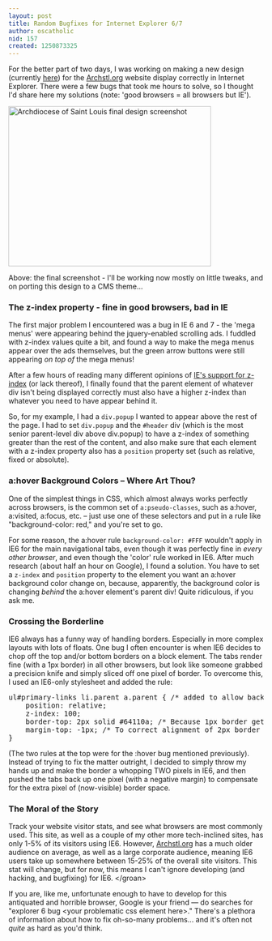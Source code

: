 ```yaml
---
layout: post
title: Random Bugfixes for Internet Explorer 6/7
author: oscatholic
nid: 157
created: 1250873325
---
```

<p>For the better part of two days, I was working on making a new design (currently <a href="http://www.archstl.org/new/front/">here</a>) for the <a href="http://www.archstl.org/">Archstl.org</a> website display correctly in Internet Explorer. There were a few bugs that took me hours to solve, so I thought I'd share here my solutions (note: 'good browsers = all browsers but IE').</p>
<p class="rtecenter"><img alt="Archdiocese of Saint Louis final design screenshot" width="400" height="316" src="/sites/opensourcecatholic.com/files/user-uploads/oscatholic/archstl-new-design-final.jpg" /></p>
<p>Above:&nbsp;the final screenshot - I'll be working now mostly on little tweaks, and on porting this design to a CMS theme...</p>
<h3>The z-index property - fine in good browsers, bad in IE</h3>
<p>The first major problem I encountered was a bug in IE 6 and 7 - the 'mega menus' were appearing behind the jquery-enabled scrolling ads. I fuddled with z-index values quite a bit, and found a way to make the mega menus appear over the ads themselves, but the green arrow buttons were still appearing <em>on top of</em> the mega menus!</p>
<p>After a few hours of reading many different opinions of <a href="http://www.brenelz.com/blog/2009/02/03/squish-the-internet-explorer-z-index-bug/">IE's support for z-index</a> (or lack thereof), I finally found that the parent element of whatever div isn't being displayed correctly must also have a higher z-index than whatever you need to have appear behind it.</p>
<!--break-->
<p>So, for my example, I had a <code>div.popup</code> I wanted to appear above the rest of the page. I had to set <code>div.popup</code> and the <code>#header</code> div (which is the most senior parent-level div above div.popup) to have a z-index of something greater than the rest of the content, and also make sure that each element with a z-index property also has a <code>position</code> property set (such as relative, fixed or absolute).</p>
<h3>a:hover Background Colors &ndash; Where Art Thou?</h3>
<p>One of the simplest things in CSS, which almost always works perfectly across browsers, is the common set of <code>a:pseudo-classes</code>, such as a:hover, a:visited, a:focus, etc. &ndash; just use one of these selectors and put in a rule like &quot;background-color: red,&quot; and you're set to go.</p>
<p>For some reason, the a:hover rule <code>background-color: #FFF</code> wouldn't apply in IE6 for the main navigational tabs, even though it was perfectly fine in <em>every other browser</em>, and even though the 'color' rule worked in IE6. After much research (about half an hour on Google), I found a solution. You have to set a <code>z-index</code> and <code>position</code> property to the element you want an a:hover background color change on, because, apparently, the background color is changing <em>behind</em> the a:hover element's parent div! Quite ridiculous, if you ask me.</p>
<h3>Crossing the Borderline</h3>
<p>IE6 always has a funny way of handling borders. Especially in more complex layouts with lots of floats. One bug I often encounter is when IE6 decides to chop off the top and/or bottom borders on a block element. The tabs render fine (with a 1px border) in all other browsers, but look like someone grabbed a precision knife and simply sliced off one pixel of border. To overcome this, I used an IE6-only stylesheet and added the rule:</p>
<pre>
ul#primary-links li.parent a.parent { /* added to allow background color on rollover */
	position: relative;
	z-index: 100;
	border-top: 2px solid #64110a; /* Because 1px border gets lost */
	margin-top: -1px; /* To correct alignment of 2px border */
}</pre>
<p>(The two rules at the top were for the :hover bug mentioned previously). Instead of trying to fix the matter outright, I decided to simply throw my hands up and make the border a whopping TWO pixels in IE6, and then pushed the tabs back up one pixel (with a negative margin) to compensate for the extra pixel of (now-visible) border space.</p>
<h3>The Moral of the Story</h3>
<p>Track your website visitor stats, and see what browsers are most commonly used. This site, as well as a couple of my other more tech-inclined sites, has only 1-5% of its visitors using IE6. However, <a href="http://www.archstl.org/">Archstl.org</a> has a much older audience on average, as well as a large corporate audience, meaning IE6 users take up somewhere between 15-25% of the overall site visitors. This stat will change, but for now, this means I can't ignore developing (and hacking, and bugfixing) for IE6. &lt;/groan&gt;</p>
<p>If you are, like me, unfortunate enough to have to develop for this antiquated and horrible browser, Google is your friend &mdash; do searches for &quot;explorer 6 bug &lt;your problematic css element here&gt;.&quot; There's a plethora of information about how to fix oh-so-many problems... and it's often not <em>quite</em> as hard as you'd think.</p>
